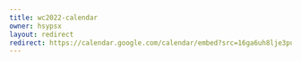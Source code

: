 ```yaml
---
title: wc2022-calendar
owner: hsypsx
layout: redirect
redirect: https://calendar.google.com/calendar/embed?src=16ga6uh8lje3pu4nq5jje778ck@group.calendar.google.com&mode=AGENDA
---
```

